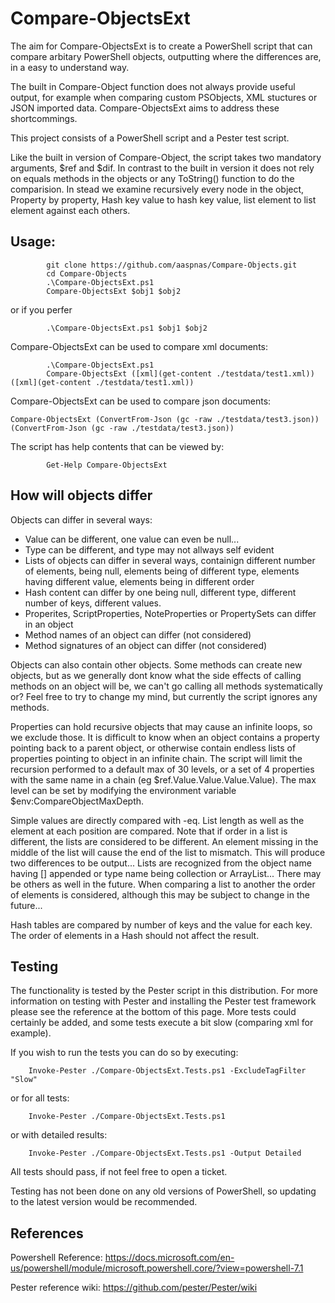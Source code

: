 # Compare-ObjectsExt

The aim for Compare-ObjectsExt is to create a PowerShell script that can 
compare arbitary PowerShell objects, outputting where the differences are, 
in a easy to understand way.

The built in Compare-Object function does not always provide useful output, 
for example when comparing custom PSObjects, XML stuctures or JSON imported
data. Compare-ObjectsExt aims to address these shortcommings.

This project consists of a PowerShell script and a Pester test script.

Like the built in version of Compare-Object, the script takes two mandatory 
arguments, $ref and $dif. In contrast to the built in version it does not rely 
on equals methods in the objects or any ToString() function to do the comparision.
In stead we examine recursively every node in the object, Property by property, 
Hash key value to hash key value, list element to list element against each others. 

## Usage: 

```
        git clone https://github.com/aaspnas/Compare-Objects.git
        cd Compare-Objects
        .\Compare-ObjectsExt.ps1
        Compare-ObjectsExt $obj1 $obj2
```

or if you perfer

```
        .\Compare-ObjectsExt.ps1 $obj1 $obj2

```

Compare-ObjectsExt can be used to compare xml documents:

```
        .\Compare-ObjectsExt.ps1
        Compare-ObjectsExt ([xml](get-content ./testdata/test1.xml)) ([xml](get-content ./testdata/test1.xml)) 
```

Compare-ObjectsExt can be used to compare json documents:

```
Compare-ObjectsExt (ConvertFrom-Json (gc -raw ./testdata/test3.json)) (ConvertFrom-Json (gc -raw ./testdata/test3.json))   
```

The script has help contents that can be viewed by:

``` 
        Get-Help Compare-ObjectsExt
```

## How will objects differ

Objects can differ in several ways:
- Value can be different, one value can even be null...
- Type can be different, and type may not allways self evident
- Lists of objects can differ in several ways, containign different number 
  of elements, being null, elements being of different type, elements having 
  different value, elements being in different order
- Hash content can differ by one being null, different type, different number 
  of keys, different values. 
- Properites, ScriptProperties, NoteProperties or PropertySets can differ in an
  object
- Method names of an object can differ (not considered)
- Method signatures of an object can differ (not considered)

Objects can also contain other objects.  Some methods can create new objects, 
but as we generally dont know what the side effects of calling methods on an 
object will be, we can't go calling all methods systematically or? Feel free 
to try to change my mind, but currently the script ignores any methods.

Properties can hold recursive objects that may cause an infinite loops, so we 
exclude those. It is difficult to know when an object contains a property pointing 
back to a parent object, or otherwise contain endless lists of properties pointing 
to object in an infinite chain. The script will limit the recursion performed to a 
default max of 30 levels, or a set of 4 properties with the same name in a chain 
(eg $ref.Value.Value.Value.Value). The max level can be set by modifying the 
environment variable $env:CompareObjectMaxDepth. 

Simple values are directly compared with -eq. List length as well as the element 
at each position are compared. Note that if order in a list is different, the lists 
are considered to be different. An element missing in the middle of the list will 
cause the end of the list to mismatch. This will produce two differences to be 
output... Lists are recognized from the object name having [] appended or type name 
being collection or ArrayList... There may be others as well in the future. When 
comparing a list to another the order of elements is considered, although this may 
be subject to change in the future...

Hash tables are compared by number of keys and the value for each key. The order of 
elements in a Hash should not affect the result.

## Testing

The functionality is tested by the Pester script in this distribution. For more 
information on testing with Pester and installing the Pester test framework please 
see the reference at the bottom of this page. More tests could certainly be added, 
and some tests execute a bit slow (comparing xml for example).

If you wish to run the tests you can do so by executing:

```
    Invoke-Pester ./Compare-ObjectsExt.Tests.ps1 -ExcludeTagFilter "Slow"
```

 or for all tests: 

```
    Invoke-Pester ./Compare-ObjectsExt.Tests.ps1
```
 or with detailed results:

```
    Invoke-Pester ./Compare-ObjectsExt.Tests.ps1 -Output Detailed
```

All tests should pass, if not feel free to open a ticket.

Testing has not been done on any old versions of PowerShell, so updating to the 
latest version would be recommended.

## References

Powershell Reference:     https://docs.microsoft.com/en-us/powershell/module/microsoft.powershell.core/?view=powershell-7.1
 
Pester reference wiki:    https://github.com/pester/Pester/wiki
 